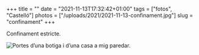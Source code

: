 +++
title = ""
date = "2021-11-13T17:32:42+01:00"
tags = ["fotos", "Castelló"]
photos = ["/uploads/2021/2021-11-13-confinament.jpg"]
slug = "confinament"
+++

Confinament estricte.

<img alt="Portes d’una botiga i d’una casa a mig paredar." src="/uploads/2021/2021-11-13-confinament.jpg">
